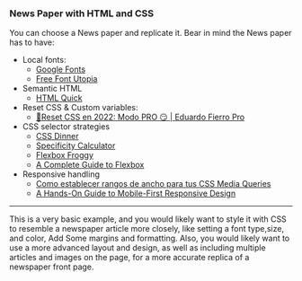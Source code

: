 ### News Paper with HTML and CSS

You can choose a News paper and replicate it. Bear in mind the News paper has to have:

- Local fonts:
  - [Google Fonts](https://fonts.google.com/)
  - [Free Font Utopia](https://www.fontsquirrel.com/)
- Semantic HTML
  - [HTML Quick](https://www.htmlquick.com/es/reference/tags.html)
- Reset CSS & Custom variables:
  - [🚀Reset CSS en 2022: Modo PRO 😏 | Eduardo Fierro Pro](https://www.youtube.com/watch?v=Foieq2jTajE)
- CSS selector strategies
  - [CSS Dinner](https://flukeout.github.io/)
  - [Specificity Calculator](https://specificity.keegan.st/)
  - [Flexbox Froggy](https://flexboxfroggy.com/#es)
  - [A Complete Guide to Flexbox](https://css-tricks.com/snippets/css/a-guide-to-flexbox/)
- Responsive handling
  - [Como establecer rangos de ancho para tus CSS Media Queries](https://www.freecodecamp.org/espanol/news/como-establecer-rango-de-ancho-para-tus-css-media-queries/)
  - [A Hands-On Guide to Mobile-First Responsive Design](https://www.uxpin.com/studio/blog/a-hands-on-guide-to-mobile-first-design/)

---

This is a very basic example, and you would likely want to style it with CSS to resemble a newspaper article more closely, like setting a font type,size, and color, Add Some margins and formatting.
Also, you would likely want to use a more advanced layout and design, as well as including multiple articles and images on the page, for a more accurate replica of a newspaper front page.
